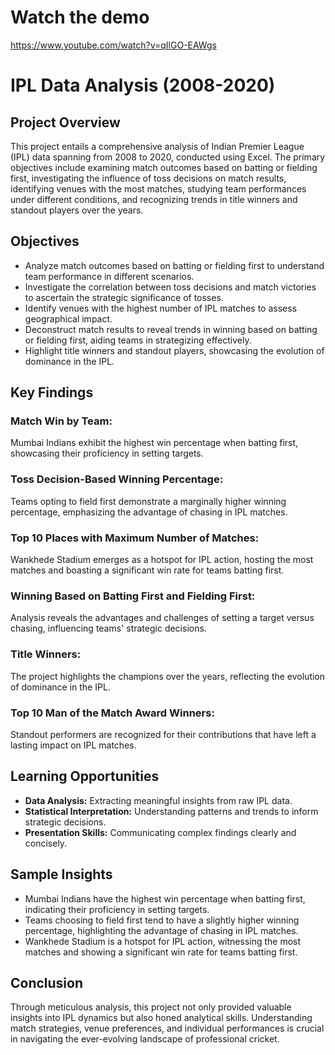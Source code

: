# Watch the demo
https://www.youtube.com/watch?v=qIlGO-EAWgs

# IPL Data Analysis (2008-2020)

## Project Overview
This project entails a comprehensive analysis of Indian Premier League (IPL) data spanning from 2008 to 2020, conducted using Excel. The primary objectives include examining match outcomes based on batting or fielding first, investigating the influence of toss decisions on match results, identifying venues with the most matches, studying team performances under different conditions, and recognizing trends in title winners and standout players over the years.

## Objectives
- Analyze match outcomes based on batting or fielding first to understand team performance in different scenarios.
- Investigate the correlation between toss decisions and match victories to ascertain the strategic significance of tosses.
- Identify venues with the highest number of IPL matches to assess geographical impact.
- Deconstruct match results to reveal trends in winning based on batting or fielding first, aiding teams in strategizing effectively.
- Highlight title winners and standout players, showcasing the evolution of dominance in the IPL.

## Key Findings
### Match Win by Team:
Mumbai Indians exhibit the highest win percentage when batting first, showcasing their proficiency in setting targets.
### Toss Decision-Based Winning Percentage:
Teams opting to field first demonstrate a marginally higher winning percentage, emphasizing the advantage of chasing in IPL matches.
### Top 10 Places with Maximum Number of Matches:
Wankhede Stadium emerges as a hotspot for IPL action, hosting the most matches and boasting a significant win rate for teams batting first.
### Winning Based on Batting First and Fielding First:
Analysis reveals the advantages and challenges of setting a target versus chasing, influencing teams' strategic decisions.
### Title Winners:
The project highlights the champions over the years, reflecting the evolution of dominance in the IPL.
### Top 10 Man of the Match Award Winners:
Standout performers are recognized for their contributions that have left a lasting impact on IPL matches.

## Learning Opportunities
- **Data Analysis:** Extracting meaningful insights from raw IPL data.
- **Statistical Interpretation:** Understanding patterns and trends to inform strategic decisions.
- **Presentation Skills:** Communicating complex findings clearly and concisely.

## Sample Insights
- Mumbai Indians have the highest win percentage when batting first, indicating their proficiency in setting targets.
- Teams choosing to field first tend to have a slightly higher winning percentage, highlighting the advantage of chasing in IPL matches.
- Wankhede Stadium is a hotspot for IPL action, witnessing the most matches and showing a significant win rate for teams batting first.

## Conclusion
Through meticulous analysis, this project not only provided valuable insights into IPL dynamics but also honed analytical skills. Understanding match strategies, venue preferences, and individual performances is crucial in navigating the ever-evolving landscape of professional cricket.
